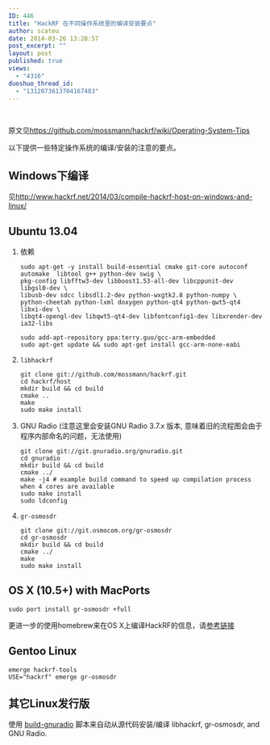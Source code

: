 ```yaml
---
ID: 446
title: "HackRF 在不同操作系统里的编译安装要点"
author: scateu
date: 2014-03-26 13:28:57
post_excerpt: ""
layout: post
published: true
views:
  - "4316"
duoshuo_thread_id:
  - "1312073613704167483"
---
```

&nbsp;
<div id="preview">

原文见<a href="https://github.com/mossmann/hackrf/wiki/Operating-System-Tips">https://github.com/mossmann/hackrf/wiki/Operating-System-Tips</a>

以下提供一些特定操作系统的编译/安装的注意的要点。
<h2>Windows下编译</h2>
见<a href="http://www.hackrf.net/2014/03/compile-hackrf-host-on-windows-and-linux/">http://www.hackrf.net/2014/03/compile-hackrf-host-on-windows-and-linux/</a>
<h2 id="ubuntu-13-04">Ubuntu 13.04</h2>
<ol>
	<li>依赖
<pre><code>sudo apt-get -y install build-essential cmake git-core autoconf automake  libtool g++ python-dev swig \
pkg-config libfftw3-dev libboost1.53-all-dev libcppunit-dev libgsl0-dev \
libusb-dev sdcc libsdl1.2-dev python-wxgtk2.8 python-numpy \
python-cheetah python-lxml doxygen python-qt4 python-qwt5-qt4 libxi-dev \
libqt4-opengl-dev libqwt5-qt4-dev libfontconfig1-dev libxrender-dev ia32-libs</code></pre>
<pre><code>sudo add-apt-repository ppa:terry.guo/gcc-arm-embedded
sudo apt-get update &amp;&amp; sudo apt-get install gcc-arm-none-eabi</code></pre>
</li>
	<li><code>libhackrf</code>
<pre><code>git clone git://github.com/mossmann/hackrf.git
cd hackrf/host
mkdir build &amp;&amp; cd build
cmake ..
make
sudo make install</code></pre>
</li>
	<li>GNU Radio (注意这里会安装GNU Radio 3.7.x 版本, 意味着旧的流程图会由于程序内部命名的问题，无法使用)
<pre><code>git clone git://git.gnuradio.org/gnuradio.git
cd gnuradio
mkdir build &amp;&amp; cd build
cmake ../
make -j4 # example build command to speed up compilation process when 4 cores are available
sudo make install
sudo ldconfig</code></pre>
</li>
	<li><code>gr-osmosdr</code>
<pre><code>git clone git://git.osmocom.org/gr-osmosdr
cd gr-osmosdr
mkdir build &amp;&amp; cd build
cmake ../
make
sudo make install</code></pre>
</li>
</ol>
<h2 id="os-x-10-5-with-macports">OS X (10.5+) with MacPorts</h2>
<pre><code>sudo port install gr-osmosdr +full</code></pre>
更进一步的使用homebrew来在OS X上编译HackRF的信息，请<a href="https://github.com/robotastic/homebrew-hackrf">参考链接</a>
<h2 id="gentoo-linux">Gentoo Linux</h2>
<pre><code>emerge hackrf-tools
USE="hackrf" emerge gr-osmosdr</code></pre>
<h2 id="-linux-">其它Linux发行版</h2>
使用 <a href="http://gnuradio.org/redmine/projects/gnuradio/wiki/InstallingGR#Using-the-build-gnuradio-script">build-gnuradio</a> 脚本来自动从源代码安装/编译 libhackrf, gr-osmosdr, and GNU Radio.

</div>
